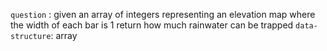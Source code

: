`question` : given an array of integers representing an elevation map where the width of each bar is 1
return how much rainwater can be trapped
`data-structure`: array